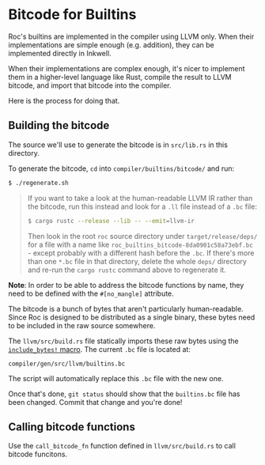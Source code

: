 # Bitcode for Builtins

Roc's builtins are implemented in the compiler using LLVM only.
When their implementations are simple enough (e.g. addition), they
can be implemented directly in Inkwell.

When their implementations are complex enough, it's nicer to
implement them in a higher-level language like Rust, compile the
result to LLVM bitcode, and import that bitcode into the compiler.

Here is the process for doing that.

## Building the bitcode

The source we'll use to generate the bitcode is in `src/lib.rs` in this directory.

To generate the bitcode, `cd` into `compiler/builtins/bitcode/` and run:

```bash
$ ./regenerate.sh
```

> If you want to take a look at the human-readable LLVM IR rather than the
> bitcode, run this instead and look for a `.ll` file instead of a `.bc` file:
>
> ```bash
> $ cargo rustc --release --lib -- --emit=llvm-ir
> ```
>
> Then look in the root `roc` source directory under `target/release/deps/` for a file
> with a name like `roc_builtins_bitcode-8da0901c58a73ebf.bc` - except
> probably with a different hash before the `.bc`. If there's more than one
> `*.bc` file in that directory, delete the whole `deps/` directory and re-run
> the `cargo rustc` command above to regenerate it.

**Note**: In order to be able to address the bitcode functions by name, they need to be defined with the `#[no_mangle]` attribute.

The bitcode is a bunch of bytes that aren't particularly human-readable.
Since Roc is designed to be distributed as a single binary, these bytes
need to be included in the raw source somewhere.

The `llvm/src/build.rs` file statically imports these raw bytes
using the [`include_bytes!` macro](https://doc.rust-lang.org/std/macro.include_bytes.html).
The current `.bc` file is located at:

```
compiler/gen/src/llvm/builtins.bc
```

The script will automatically replace this `.bc` file with the new one.

Once that's done, `git status` should show that the `builtins.bc` file
has been changed. Commit that change and you're done!

## Calling bitcode functions

Use the `call_bitcode_fn` function defined in `llvm/src/build.rs` to call bitcode funcitons.
